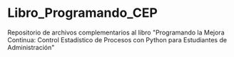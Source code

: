 # Libro_Programando_CEP
Repositorio de archivos complementarios al libro "Programando la Mejora Continua: Control Estadístico de Procesos con Python para Estudiantes de Administración"
